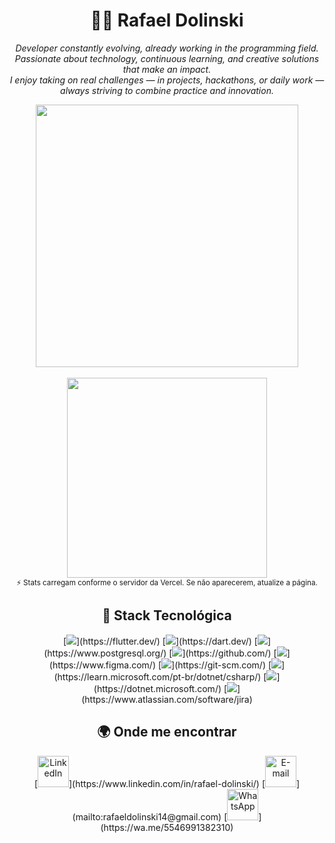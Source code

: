 <h1 align="center">👨‍💻 Rafael Dolinski</h1>
<p align="center">
  <i>
    Developer constantly evolving, already working in the programming field.<br>
    Passionate about technology, continuous learning, and creative solutions that make an impact.<br>
    I enjoy taking on real challenges — in projects, hackathons, or daily work —<br>
    always striving to combine practice and innovation.
  </i>
</p>

<div align="center">
  <picture>
    <source srcset="https://github-readme-stats.vercel.app/api?username=RafaelD0linski&show_icons=true&hide_border=true&theme=radical" media="(prefers-color-scheme: dark)" />
    <source srcset="https://github-readme-stats.vercel.app/api?username=RafaelD0linski&show_icons=true&hide_border=true&theme=default" media="(prefers-color-scheme: light), (prefers-color-scheme: no-preference)" />
    <img src="https://github-readme-stats.vercel.app/api?username=RafaelD0linski&show_icons=true&hide_border=true&theme=default" width="420" />
  </picture>
  <br><br>
  <picture>
    <source srcset="https://github-readme-stats.vercel.app/api/top-langs/?username=RafaelD0linski&layout=compact&hide_border=true&theme=radical" media="(prefers-color-scheme: dark)" />
    <source srcset="https://github-readme-stats.vercel.app/api/top-langs/?username=RafaelD0linski&layout=compact&hide_border=true&theme=default" media="(prefers-color-scheme: light), (prefers-color-scheme: no-preference)" />
    <img src="https://github-readme-stats.vercel.app/api/top-langs/?username=RafaelD0linski&layout=compact&hide_border=true&theme=default" width="320" />
  </picture>
  <br>
  <sub>⚡ Stats carregam conforme o servidor da Vercel. Se não aparecerem, atualize a página.</sub>
</div>
<h2 align="center">🧠 Stack Tecnológica</h2> <div align="center"> [<img src="https://skillicons.dev/icons?i=flutter" />](https://flutter.dev/) [<img src="https://skillicons.dev/icons?i=dart" />](https://dart.dev/) [<img src="https://skillicons.dev/icons?i=postgresql" />](https://www.postgresql.org/) [<img src="https://skillicons.dev/icons?i=github" />](https://github.com/) [<img src="https://skillicons.dev/icons?i=figma" />](https://www.figma.com/) [<img src="https://skillicons.dev/icons?i=git" />](https://git-scm.com/) [<img src="https://skillicons.dev/icons?i=cs" />](https://learn.microsoft.com/pt-br/dotnet/csharp/) [<img src="https://skillicons.dev/icons?i=dotnet" />](https://dotnet.microsoft.com/) [<img src="https://skillicons.dev/icons?i=jira" />](https://www.atlassian.com/software/jira) <h2 align="center">🌍 Onde me encontrar</h2> <div align="center"> [<img src="https://skillicons.dev/icons?i=linkedin" height="50" alt="LinkedIn" />](https://www.linkedin.com/in/rafael-dolinski/) [<img src="https://skillicons.dev/icons?i=gmail" height="50" alt="E-mail" />](mailto:rafaeldolinski14@gmail.com) [<img src="https://cdn.simpleicons.org/whatsapp/25D366" height="50" alt="WhatsApp" />](https://wa.me/5546991382310) </div>
